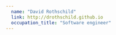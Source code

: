 ```yaml
---
  name: "David Rothschild"
  link: http://drothschild.github.io
  occupation_title: "Software engineer"
---
```

